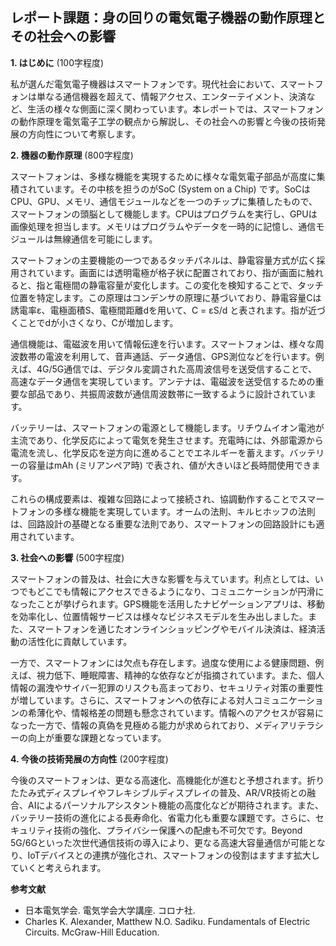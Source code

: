 ## レポート課題：身の回りの電気電子機器の動作原理とその社会への影響

**1. はじめに** (100字程度)

私が選んだ電気電子機器はスマートフォンです。現代社会において、スマートフォンは単なる通信機器を超えて、情報アクセス、エンターテイメント、決済など、生活の様々な側面に深く関わっています。本レポートでは、スマートフォンの動作原理を電気電子工学の観点から解説し、その社会への影響と今後の技術発展の方向性について考察します。


**2. 機器の動作原理** (800字程度)

スマートフォンは、多様な機能を実現するために様々な電気電子部品が高度に集積されています。その中核を担うのがSoC (System on a Chip) です。SoCはCPU、GPU、メモリ、通信モジュールなどを一つのチップに集積したもので、スマートフォンの頭脳として機能します。CPUはプログラムを実行し、GPUは画像処理を担当します。メモリはプログラムやデータを一時的に記憶し、通信モジュールは無線通信を可能にします。

スマートフォンの主要機能の一つであるタッチパネルは、静電容量方式が広く採用されています。画面には透明電極が格子状に配置されており、指が画面に触れると、指と電極間の静電容量が変化します。この変化を検知することで、タッチ位置を特定します。この原理はコンデンサの原理に基づいており、静電容量Cは誘電率ε、電極面積S、電極間距離dを用いて、C = εS/d と表されます。指が近づくことでdが小さくなり、Cが増加します。

通信機能は、電磁波を用いて情報伝達を行います。スマートフォンは、様々な周波数帯の電波を利用して、音声通話、データ通信、GPS測位などを行います。例えば、4G/5G通信では、デジタル変調された高周波信号を送受信することで、高速なデータ通信を実現しています。アンテナは、電磁波を送受信するための重要な部品であり、共振周波数が通信周波数帯に一致するように設計されています。

バッテリーは、スマートフォンの電源として機能します。リチウムイオン電池が主流であり、化学反応によって電気を発生させます。充電時には、外部電源から電流を流し、化学反応を逆方向に進めることでエネルギーを蓄えます。バッテリーの容量はmAh (ミリアンペア時) で表され、値が大きいほど長時間使用できます。

これらの構成要素は、複雑な回路によって接続され、協調動作することでスマートフォンの多様な機能を実現しています。オームの法則、キルヒホッフの法則は、回路設計の基礎となる重要な法則であり、スマートフォンの回路設計にも適用されています。


**3. 社会への影響** (500字程度)

スマートフォンの普及は、社会に大きな影響を与えています。利点としては、いつでもどこでも情報にアクセスできるようになり、コミュニケーションが円滑になったことが挙げられます。GPS機能を活用したナビゲーションアプリは、移動を効率化し、位置情報サービスは様々なビジネスモデルを生み出しました。また、スマートフォンを通じたオンラインショッピングやモバイル決済は、経済活動の活性化に貢献しています。

一方で、スマートフォンには欠点も存在します。過度な使用による健康問題、例えば、視力低下、睡眠障害、精神的な依存などが指摘されています。また、個人情報の漏洩やサイバー犯罪のリスクも高まっており、セキュリティ対策の重要性が増しています。さらに、スマートフォンへの依存による対人コミュニケーションの希薄化や、情報格差の問題も懸念されています。情報へのアクセスが容易になった一方で、情報の真偽を見極める能力が求められており、メディアリテラシーの向上が重要な課題となっています。


**4. 今後の技術発展の方向性** (200字程度)

今後のスマートフォンは、更なる高速化、高機能化が進むと予想されます。折りたたみ式ディスプレイやフレキシブルディスプレイの普及、AR/VR技術との融合、AIによるパーソナルアシスタント機能の高度化などが期待されます。また、バッテリー技術の進化による長寿命化、省電力化も重要な課題です。さらに、セキュリティ技術の強化、プライバシー保護への配慮も不可欠です。Beyond 5G/6Gといった次世代通信技術の導入により、更なる高速大容量通信が可能となり、IoTデバイスとの連携が強化され、スマートフォンの役割はますます拡大していくと考えられます。


**参考文献**

* 日本電気学会. 電気学会大学講座. コロナ社.
* Charles K. Alexander, Matthew N.O. Sadiku. Fundamentals of Electric Circuits. McGraw-Hill Education.


